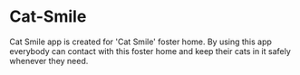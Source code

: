 # Cat-Smile
Cat Smile app is created for 'Cat Smile' foster home. By using this app everybody can contact with this foster home and keep their cats in it safely whenever they need.
